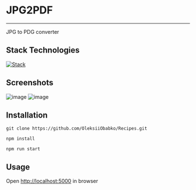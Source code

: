 # JPG2PDF

___

JPG to PDG converter

## Stack Technologies

[![Stack](https://skills.thijs.gg/icons?i=express,nodejs)]()

## Screenshots

![image](https://github.com/OleksiiObabko/jpg2pdf/assets/97622905/59a7dcec-14f2-4587-8353-4b68932b48c1)
![image](https://github.com/OleksiiObabko/jpg2pdf/assets/97622905/a108f946-e54a-4aa7-be89-6c7625931128)

## Installation

`git clone https://github.com/OleksiiObabko/Recipes.git`

`npm install`

`npm run start`

## Usage

Open [http://localhost:5000](http://localhost:5000) in browser
